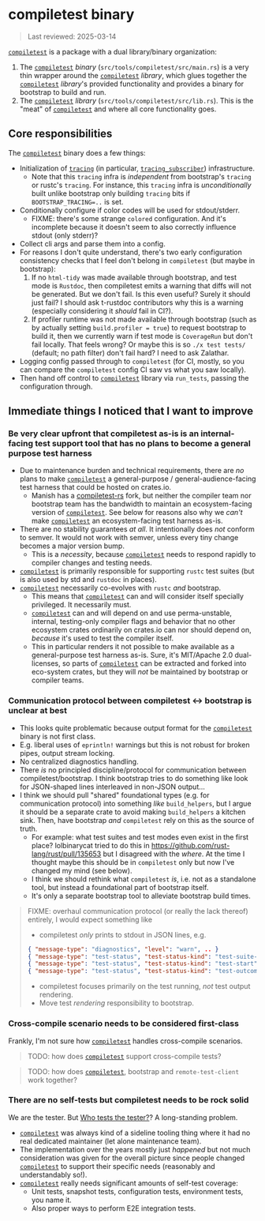 # compiletest binary

> Last reviewed: 2025-03-14

[`compiletest`] is a package with a dual library/binary organization:

1. The [`compiletest`] *binary* (`src/tools/compiletest/src/main.rs`) is a very thin wrapper around the [`compiletest`] *library*, which glues together the [`compiletest`] *library*'s provided functionality and provides a binary for bootstrap to build and run.
2. The [`compiletest`] *library* (`src/tools/compiletest/src/lib.rs`). This is the "meat" of [`compiletest`] and where all core functionality goes.

## Core responsibilities

The [`compiletest`] binary does a few things:

- Initialization of [`tracing`] (in particular, [`tracing_subscriber`]) infrastructure.
    - Note that this `tracing` infra is *independent* from bootstrap's `tracing` or rustc's `tracing`. For instance, this `tracing` infra is *unconditionally* built unlike bootstrap only building `tracing` bits if `BOOTSTRAP_TRACING=..` is set.
- Conditionally configure if color codes will be used for stdout/stderr.
    - FIXME: there's some strange `colored` configuration. And it's incomplete because it doesn't seem to also correctly influence stdout (only stderr)?
- Collect cli args and parse them into a config.
- For reasons I don't quite understand, there's two early configuration consistency checks that I feel don't belong in `compiletest` (but maybe in bootstrap):
    1. If no `html-tidy` was made available through bootstrap, and test mode is `Rustdoc`, then compiletest emits a warning that diffs will not be generated. But we don't fail. Is this even useful? Surely it should just fail? I should ask t-rustdoc contributors why this is a warning (especially considering it *should* fail in CI?).
    2. If profiler runtime was not made available through bootstrap (such as by actually setting `build.profiler = true`) to request bootstrap to build it, then we currently warn if test mode is `CoverageRun` but don't fail locally. That feels wrong? Or maybe this is so `./x test tests/` (default; no path filter) don't fail hard? I need to ask Zalathar.
- Logging config passed through to `compiletest` (for CI, mostly, so you can compare the `compiletest` config CI saw vs what you saw locally).
- Then hand off control to [`compiletest`] library via `run_tests`, passing the configuration through.

## Immediate things I noticed that I want to improve

### Be very clear upfront that compiletest as-is is an internal-facing test support tool that has no plans to become a general purpose test harness

- Due to maintenance burden and technical requirements, there are *no* plans to make [`compiletest`] a general-purpose / general-audience-facing test harness that could be hosted on crates.io.
    - Manish has a [compiletest-rs] fork, but neither the compiler team nor bootstrap team has the bandwidth to maintain an ecosystem-facing version of [`compiletest`]. See below for reasons also why we *can't* make [`compiletest`] an ecosystem-facing test harness as-is.
- There are no stability guarantees *at all*. It intentionally does *not* conform to semver. It would not work with semver, unless every tiny change becomes a major version bump.
    - This is a *necessity*, because [`compiletest`] needs to respond rapidly to compiler changes and testing needs.
- [`compiletest`] is primarily responsible for supporting `rustc` test suites (but is also used by std and `rustdoc` in places).
- [`compiletest`] necessarily co-evolves with `rustc` *and* bootstrap.
    - This means that [`compiletest`] can and will consider itself specially privileged. It necessarily must.
    - [`compiletest`] can and will depend on and use perma-unstable, internal, testing-only compiler flags and behavior that no other ecosystem crates ordinarily on crates.io can nor should depend on, *because* it's used to test the compiler itself.
    - This in particular renders it not possible to make available as a general-purpose test harness as-is. Sure, it's MIT/Apache 2.0 dual-licenses, so parts of [`compiletest`] can be extracted and forked into eco-system crates, but they will *not* be maintained by bootstrap or compiler teams.

### Communication protocol between compiletest <-> bootstrap is unclear at best

- This looks quite problematic because output format for the [`compiletest`] binary is not first class.
- E.g. liberal uses of `eprintln!` warnings but this is not robust for broken pipes, output stream locking.
- No centralized diagnostics handling.
- There *is* no principled discipline/protocol for communication between compiletest/bootstrap. I think bootstrap tries to do something like look for JSON-shaped lines interleaved in non-JSON output...
- I think we should pull "shared" foundational types (e.g. for communication protocol) into something *like* `build_helpers`, but I argue it should be a separate crate to avoid making `build_helpers` a kitchen sink. Then, have bootstrap *and* `compiletest` rely on this as the source of truth.
    - For example: what test suites and test modes even exist in the first place? lolbinarycat tried to do this in <https://github.com/rust-lang/rust/pull/135653> but I disagreed with the *where*. At the time I thought maybe this should be in `compiletest` only but now I've changed my mind (see below).
    - I think we should rethink what `compiletest` *is*, i.e. not as a standalone tool, but instead a foundational part of bootstrap itself.
    - It's only a separate bootstrap tool to alleviate bootstrap build times.

> FIXME: overhaul communication protocol (or really the lack thereof) entirely, I would expect something like
>
> - compiletest *only* prints to stdout in JSON lines, e.g.
>
> ```json
> { "message-type": "diagnostics", "level": "warn", .. }
> { "message-type": "test-status", "test-status-kind": "test-suite-start", "test-suite-name": "ui", "test-suite-path": "tests/ui", "timestamp": "xxx", .. }
> { "message-type": "test-status", "test-status-kind": "test-start", "test-suite": "ui", "test-name": "tests/ui/diagnostics-width.rs", "revision": "", "timestamp": "xxx", .. }
> { "message-type": "test-status", "test-status-kind": "test-outcome", "test-suite": "ui", "test-name": "tests/ui/diagnostics-width.rs", "revision": "", "timestamp": "xxx", "test-outcome-kind": "fail", "test-stderr": "..", .. }
> ```
>
> - compiletest focuses primarily on the test running, *not* test output rendering.
> - Move test *rendering* responsibility to bootstrap.

### Cross-compile scenario needs to be considered first-class

Frankly, I'm not sure how [`compiletest`] handles cross-compile scenarios.

> TODO: how does [`compiletest`] support cross-compile tests?

> TODO: how does [`compiletest`], bootstrap and `remote-test-client` work together?

### There are no self-tests but compiletest needs to be rock solid

We are the tester. But [Who tests the tester?](https://github.com/rust-lang/rust/issues/47606)? A long-standing problem.

- [`compiletest`] was always kind of a sideline tooling thing where it had no real dedicated maintainer (let alone maintenance team).
- The implementation over the years mostly just *happened* but not much consideration was given for the overall picture since people changed [`compiletest`] to support their specific needs (reasonably and understandably so!).
- [`compiletest`] really needs significant amounts of self-test coverage:
    - Unit tests, snapshot tests, configuration tests, environment tests, you name it.
    - Also proper ways to perform E2E integration tests.


[`compiletest`]: https://github.com/rust-lang/rust/tree/master/src/tools/compiletest
[compiletest-rs]: https://github.com/Manishearth/compiletest-rs
[`tracing`]: https://docs.rs/tracing/latest/tracing/
[`tracing_subscriber`]: https://docs.rs/tracing-subscriber/0.3.19/tracing_subscriber/
